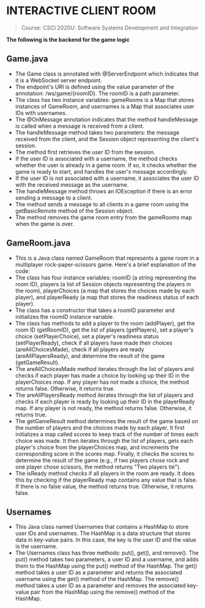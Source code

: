 # INTERACTIVE CLIENT ROOM
> Course: CSCI 2020U: Software Systems Development and Integration

**The following is the backend for the game logic**
## Game.java
* The Game class is annotated with @ServerEndpoint which indicates that it is a WebSocket server endpoint.
* The endpoint's URI is defined using the value parameter of the annotation: /ws/game/{roomID}. The roomID is a path parameter.
* The class has two instance variables: gameRooms is a Map that stores instances of GameRoom, and usernames is a Map that associates user IDs with usernames.
* The @OnMessage annotation indicates that the method handleMessage is called when a message is received from a client.
* The handleMessage method takes two parameters: the message received from the client, and the Session object representing the client's session.
* The method first retrieves the user ID from the session.
* If the user ID is associated with a username, the method checks whether the user is already in a game room. If so, it checks whether the game is ready to start, and handles the user's message accordingly.
* If the user ID is not associated with a username, it associates the user ID with the received message as the username.
* The handleMessage method throws an IOException if there is an error sending a message to a client.
* The method sends a message to all clients in a game room using the getBasicRemote method of the Session object.
* The method removes the game room entry from the gameRooms map when the game is over.


## GameRoom.java
* This is a Java class named GameRoom that represents a game room in a multiplayer rock-paper-scissors game. Here's a brief explanation of the code:
* The class has four instance variables: roomID (a string representing the room ID), players (a list of Session objects representing the players in the room), playerChoices (a map that stores the choices made by each player), and playerReady (a map that stores the readiness status of each player).
* The class has a constructor that takes a roomID parameter and initializes the roomID instance variable.
* The class has methods to add a player to the room (addPlayer), get the room ID (getRoomID), get the list of players (getPlayers), set a player's choice (setPlayerChoice), set a player's readiness status (setPlayerReady), check if all players have made their choices (areAllChoicesMade), check if all players are ready (areAllPlayersReady), and determine the result of the game (getGameResult).
* The areAllChoicesMade method iterates through the list of players and checks if each player has made a choice by looking up their ID in the playerChoices map. If any player has not made a choice, the method returns false. Otherwise, it returns true.
* The areAllPlayersReady method iterates through the list of players and checks if each player is ready by looking up their ID in the playerReady map. If any player is not ready, the method returns false. Otherwise, it returns true.
* The getGameResult method determines the result of the game based on the number of players and the choices made by each player. It first initializes a map called scores to keep track of the number of times each choice was made. It then iterates through the list of players, gets each player's choice from the playerChoices map, and increments the corresponding score in the scores map. Finally, it checks the scores to determine the result of the game (e.g., if two players chose rock and one player chose scissors, the method returns "Two players tie").
* The isReady method checks if all players in the room are ready. It does this by checking if the playerReady map contains any value that is false. If there is no false value, the method returns true. Otherwise, it returns false.

## Usernames

* This Java class named Usernames that contains a HashMap to store user IDs and usernames. The HashMap is a data structure that stores data in key-value pairs. In this case, the key is the user ID and the value is the username.
* The Usernames class has three methods: put(), get(), and remove(). The put() method takes two parameters, a user ID and a username, and adds them to the HashMap using the put() method of the HashMap. The get() method takes a user ID as a parameter and returns the associated username using the get() method of the HashMap. The remove() method takes a user ID as a parameter and removes the associated key-value pair from the HashMap using the remove() method of the HashMap.



